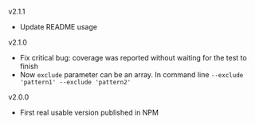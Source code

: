 v2.1.1
- Update README usage

v2.1.0
- Fix critical bug: coverage was reported without waiting for the test to finish
- Now ```exclude``` parameter can be an array. In command line ```--exclude 'pattern1' --exclude 'pattern2'```

v2.0.0
- First real usable version published in NPM
